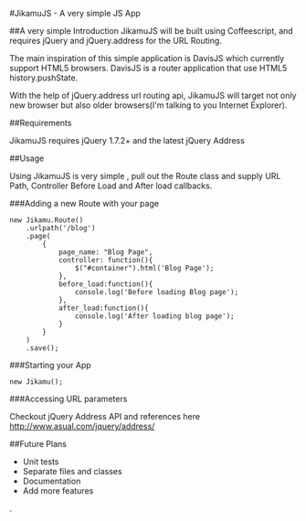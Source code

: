#JikamuJS - A very simple JS App

##A very simple Introduction
JikamuJS will be built using Coffeescript, and requires jQuery and jQuery.address for the URL Routing.

The main inspiration of this simple application is DavisJS which currently support HTML5 browsers. DavisJS is a router application that use HTML5 history.pushState.

With the help of jQuery.address url routing api, JikamuJS will target not only new browser but also older browsers(I'm talking to you Internet Explorer).

##Requirements

JikamuJS requires jQuery 1.7.2+ and the latest jQuery Address

##Usage

Using JikamuJS is very simple , pull out the Route class and supply URL Path, Controller
Before Load and After load callbacks.

###Adding a new Route with your page

    new Jikamu.Route()
        .urlpath('/blog')
        .page(
            {
                page_name: "Blog Page",
                controller: function(){
                    $("#container").html('Blog Page');
                },
                before_load:function(){
                    console.log('Before loading Blog page');
                },
                after_load:function(){
                    console.log('After loading blog page');
                }
            }
        )
        .save();

###Starting your App

    new Jikamu();

###Accessing URL parameters

Checkout jQuery Address API and references here
    http://www.asual.com/jquery/address/

##Future Plans

 - Unit tests
 - Separate files and classes
 - Documentation
 - Add more features

.